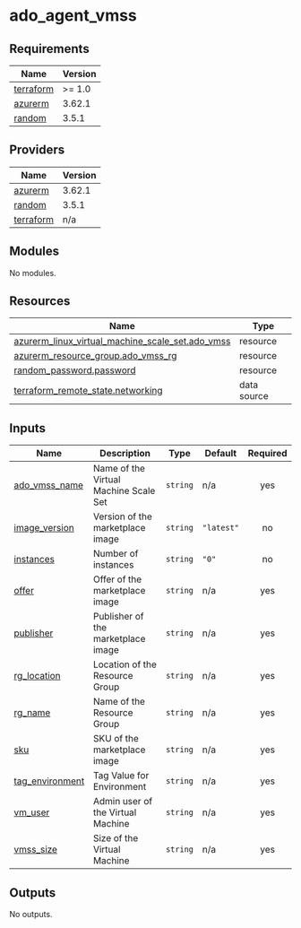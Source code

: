 # ado_agent_vmss

<!-- BEGINNING OF PRE-COMMIT-TERRAFORM DOCS HOOK -->
## Requirements

| Name | Version |
|------|---------|
| <a name="requirement_terraform"></a> [terraform](#requirement\_terraform) | >= 1.0 |
| <a name="requirement_azurerm"></a> [azurerm](#requirement\_azurerm) | 3.62.1 |
| <a name="requirement_random"></a> [random](#requirement\_random) | 3.5.1 |

## Providers

| Name | Version |
|------|---------|
| <a name="provider_azurerm"></a> [azurerm](#provider\_azurerm) | 3.62.1 |
| <a name="provider_random"></a> [random](#provider\_random) | 3.5.1 |
| <a name="provider_terraform"></a> [terraform](#provider\_terraform) | n/a |

## Modules

No modules.

## Resources

| Name | Type |
|------|------|
| [azurerm_linux_virtual_machine_scale_set.ado_vmss](https://registry.terraform.io/providers/hashicorp/azurerm/3.62.1/docs/resources/linux_virtual_machine_scale_set) | resource |
| [azurerm_resource_group.ado_vmss_rg](https://registry.terraform.io/providers/hashicorp/azurerm/3.62.1/docs/resources/resource_group) | resource |
| [random_password.password](https://registry.terraform.io/providers/hashicorp/random/3.5.1/docs/resources/password) | resource |
| [terraform_remote_state.networking](https://registry.terraform.io/providers/hashicorp/terraform/latest/docs/data-sources/remote_state) | data source |

## Inputs

| Name | Description | Type | Default | Required |
|------|-------------|------|---------|:--------:|
| <a name="input_ado_vmss_name"></a> [ado\_vmss\_name](#input\_ado\_vmss\_name) | Name of the Virtual Machine Scale Set | `string` | n/a | yes |
| <a name="input_image_version"></a> [image\_version](#input\_image\_version) | Version of the marketplace image | `string` | `"latest"` | no |
| <a name="input_instances"></a> [instances](#input\_instances) | Number of instances | `string` | `"0"` | no |
| <a name="input_offer"></a> [offer](#input\_offer) | Offer of the marketplace image | `string` | n/a | yes |
| <a name="input_publisher"></a> [publisher](#input\_publisher) | Publisher of the marketplace image | `string` | n/a | yes |
| <a name="input_rg_location"></a> [rg\_location](#input\_rg\_location) | Location of the Resource Group | `string` | n/a | yes |
| <a name="input_rg_name"></a> [rg\_name](#input\_rg\_name) | Name of the Resource Group | `string` | n/a | yes |
| <a name="input_sku"></a> [sku](#input\_sku) | SKU of the marketplace image | `string` | n/a | yes |
| <a name="input_tag_environment"></a> [tag\_environment](#input\_tag\_environment) | Tag Value for Environment | `string` | n/a | yes |
| <a name="input_vm_user"></a> [vm\_user](#input\_vm\_user) | Admin user of the Virtual Machine | `string` | n/a | yes |
| <a name="input_vmss_size"></a> [vmss\_size](#input\_vmss\_size) | Size of the Virtual Machine | `string` | n/a | yes |

## Outputs

No outputs.
<!-- END OF PRE-COMMIT-TERRAFORM DOCS HOOK -->
